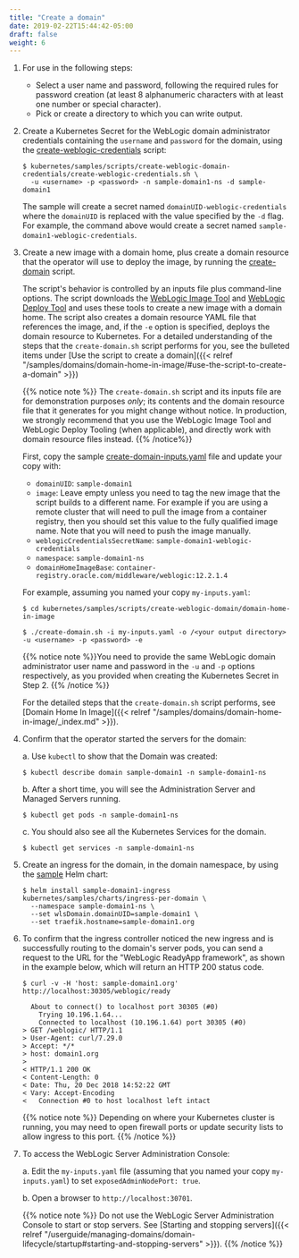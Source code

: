 ```yaml
---
title: "Create a domain"
date: 2019-02-22T15:44:42-05:00
draft: false
weight: 6
---
```



1. For use in the following steps:

   * Select a user name and password, following the required rules for password creation (at least 8 alphanumeric characters with at least one number or special character).
   * Pick or create a directory to which you can write output.

1. Create a Kubernetes Secret for the WebLogic domain administrator credentials containing the `username` and `password` for the domain, using the [create-weblogic-credentials](http://github.com/oracle/weblogic-kubernetes-operator/blob/main/kubernetes/samples/scripts/create-weblogic-domain-credentials/create-weblogic-credentials.sh) script:

    ```shell
    $ kubernetes/samples/scripts/create-weblogic-domain-credentials/create-weblogic-credentials.sh \
      -u <username> -p <password> -n sample-domain1-ns -d sample-domain1
    ```

    The sample will create a secret named `domainUID-weblogic-credentials` where the `domainUID` is replaced
    with the value specified by the `-d` flag.  For example, the command above would create a secret named
    `sample-domain1-weblogic-credentials`.

1.	Create a new image with a domain home, plus create a domain resource that the operator will use to deploy the image, by running the [create-domain](http://github.com/oracle/weblogic-kubernetes-operator/blob/main/kubernetes/samples/scripts/create-weblogic-domain/domain-home-in-image/create-domain.sh) script.

    The script's behavior is controlled by an inputs file plus command-line options. The script downloads the [WebLogic Image Tool](https://oracle.github.io/weblogic-image-tool/) and [WebLogic Deploy Tool](https://oracle.github.io/weblogic-deploy-tooling/) and uses these tools to create a new image with a domain home. The script also creates a domain resource YAML file that references the image, and, if the `-e` option is specified, deploys the domain resource to Kubernetes. For a detailed understanding of the steps that the `create-domain.sh` script performs for you, see the bulleted items under [Use the script to create a domain]({{< relref "/samples/domains/domain-home-in-image/#use-the-script-to-create-a-domain" >}})

    {{% notice note %}} The `create-domain.sh` script and its inputs file are for demonstration purposes _only_; its contents and the domain resource file that it generates for you might change without notice. In production, we strongly recommend that you use the WebLogic Image Tool and WebLogic Deploy Tooling (when applicable), and directly work with domain resource files instead.
    {{% /notice%}}

    First, copy the sample [create-domain-inputs.yaml](http://github.com/oracle/weblogic-kubernetes-operator/blob/main/kubernetes/samples/scripts/create-weblogic-domain/domain-home-in-image/create-domain-inputs.yaml) file and update your copy with:  
       * `domainUID`: `sample-domain1`
       * `image`: Leave empty unless you need to tag the new image that the script builds to a different name.
          For example if you are using a remote cluster that will need to pull the image from a container registry,
          then you should set this value to the fully qualified image name.  Note that you will need to
          push the image manually.
       * `weblogicCredentialsSecretName`: `sample-domain1-weblogic-credentials`
       * `namespace`: `sample-domain1-ns`
       * `domainHomeImageBase`: `container-registry.oracle.com/middleware/weblogic:12.2.1.4`

    For example, assuming you named your copy `my-inputs.yaml`:

    ```shell
    $ cd kubernetes/samples/scripts/create-weblogic-domain/domain-home-in-image
    ```
    ```shell
    $ ./create-domain.sh -i my-inputs.yaml -o /<your output directory> -u <username> -p <password> -e
    ```
    {{% notice note %}}You need to provide the same WebLogic domain administrator user name and password in the `-u` and `-p` options
    respectively, as you provided when creating the Kubernetes Secret in Step 2.
    {{% /notice %}}

    For the detailed steps that the `create-domain.sh` script performs, see [Domain Home In Image]({{< relref "/samples/domains/domain-home-in-image/_index.md" >}}).


1.	Confirm that the operator started the servers for the domain:

    a. Use `kubectl` to show that the Domain was created:

    ```shell
    $ kubectl describe domain sample-domain1 -n sample-domain1-ns
    ```

    b. After a short time, you will see the Administration Server and Managed Servers running.

    ```shell
    $ kubectl get pods -n sample-domain1-ns
    ```

    c. You should also see all the Kubernetes Services for the domain.

    ```shell
    $ kubectl get services -n sample-domain1-ns
    ```

1.	Create an ingress for the domain, in the domain namespace, by using the [sample](http://github.com/oracle/weblogic-kubernetes-operator/blob/main/kubernetes/samples/charts/ingress-per-domain/README.md) Helm chart:

    ```shell
    $ helm install sample-domain1-ingress kubernetes/samples/charts/ingress-per-domain \
      --namespace sample-domain1-ns \
      --set wlsDomain.domainUID=sample-domain1 \
      --set traefik.hostname=sample-domain1.org
    ```


1.	To confirm that the ingress controller noticed the new ingress and is successfully routing to the domain's server pods,
    you can send a request to the URL for the "WebLogic ReadyApp framework", as
    shown in the example below, which will return an HTTP 200 status code.   

    ```shell
    $ curl -v -H 'host: sample-domain1.org' http://localhost:30305/weblogic/ready
    ```
    ```
      About to connect() to localhost port 30305 (#0)
        Trying 10.196.1.64...
        Connected to localhost (10.196.1.64) port 30305 (#0)
    > GET /weblogic/ HTTP/1.1
    > User-Agent: curl/7.29.0
    > Accept: */*
    > host: domain1.org
    >
    < HTTP/1.1 200 OK
    < Content-Length: 0
    < Date: Thu, 20 Dec 2018 14:52:22 GMT
    < Vary: Accept-Encoding
    <   Connection #0 to host localhost left intact
    ```
    {{% notice note %}} Depending on where your Kubernetes cluster is running, you may need to open firewall ports or update security lists to allow ingress to this port.
    {{% /notice %}}


1.	To access the WebLogic Server Administration Console:

    a. Edit the `my-inputs.yaml` file (assuming that you named your copy `my-inputs.yaml`) to set `exposedAdminNodePort: true`.

    b. Open a browser to `http://localhost:30701`.

    {{% notice note %}} Do not use the WebLogic Server Administration Console to start or stop servers. See [Starting and stopping servers]({{< relref "/userguide/managing-domains/domain-lifecycle/startup#starting-and-stopping-servers" >}}).
    {{% /notice %}}

